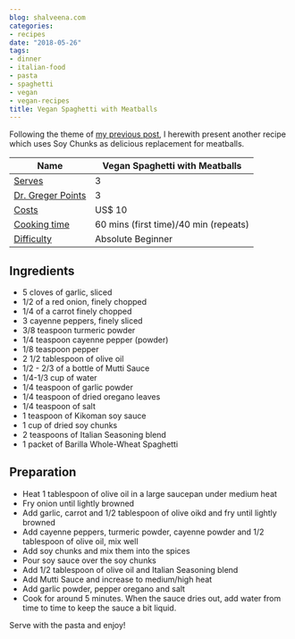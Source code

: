 ```yaml
---
blog: shalveena.com
categories:
- recipes
date: "2018-05-26"
tags:
- dinner
- italian-food
- pasta
- spaghetti
- vegan
- vegan-recipes
title: Vegan Spaghetti with Meatballs
---
```


Following the theme of [my previous post](http://shalveena.com/2018/04/08/vegan-meatball-soup/), I herewith present another recipe which uses Soy Chunks as delicious replacement for meatballs.

| Name | Vegan Spaghetti with Meatballs |
| --- | --- |
| [Serves](https://shalveena.com/serving-sizes/) | 3 |
| [Dr. Greger Points](https://shalveena.com/dr-greger-points/) | 3 |
| [Costs](https://shalveena.com/costs/) | US$ 10 |
| [Cooking time](https://shalveena.com/cooking-times/) | 60 mins (first time)/40 min (repeats) |
| [Difficulty](https://shalveena.com/difficulty-levels/) | Absolute Beginner |

## Ingredients

- 5 cloves of garlic, sliced
- 1/2 of a red onion, finely chopped
- 1/4 of a carrot finely chopped
- 3 cayenne peppers, finely sliced
- 3/8 teaspoon turmeric powder
- 1/4 teaspoon cayenne pepper (powder)
- 1/8 teaspoon pepper
- 2 1/2 tablespoon of olive oil
- 1/2 - 2/3 of a bottle of Mutti Sauce
- 1/4-1/3 cup of water
- 1/4 teaspoon of garlic powder
- 1/4 teaspoon of dried oregano leaves
- 1/4 teaspoon of salt
- 1 teaspoon of Kikoman soy sauce
- 1 cup of dried soy chunks
- 2 teaspoons of Italian Seasoning blend
- 1 packet of Barilla Whole-Wheat Spaghetti

## Preparation

- Heat 1 tablespoon of olive oil in a large saucepan under medium heat
- Fry onion until lightly browned
- Add garlic, carrot and 1/2 tablespoon of olive oikd and fry until lightly browned
- Add cayenne peppers, turmeric powder, cayenne powder and 1/2 tablespoon of olive oil, mix well
- Add soy chunks and mix them into the spices
- Pour soy sauce over the soy chunks
- Add 1/2 tablespoon of olive oil and Italian Seasoning blend
- Add Mutti Sauce and increase to medium/high heat
- Add garlic powder, pepper oregano and salt
- Cook for around 5 minutes. When the sauce dries out, add water from time to time to keep the sauce a bit liquid.

Serve with the pasta and enjoy!
